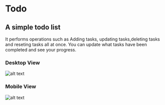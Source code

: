 # Todo
## A simple todo list 

It performs operations such as Adding tasks, updating tasks,deleting tasks and reseting tasks all at once.
You can update what tasks have been completed and see your progress.

### Desktop View

![alt text](https://media-exp1.licdn.com/dms/image/C5622AQGpnjgmYKCK1g/feedshare-shrink_2048_1536/0?e=1593648000&v=beta&t=zTD6jZ8VWmszrlag2MZDRx7N5swuofdoo1UlOqARTRE)

### Mobile View

![alt text](https://scontent.fixc4-1.fna.fbcdn.net/v/t1.0-9/100737359_684219738788232_4303419881832841216_n.jpg?_nc_cat=109&_nc_sid=730e14&_nc_oc=AQkfD5O1wtZzZ_FsrJzEvqHpH__3gq6kj4eI2PejQP4ARSf8yR2xVwyVGTz3tvM-MQekJ-g82eCpSIph0saGhtwO&_nc_ht=scontent.fixc4-1.fna&oh=e5e13be1f222e493a2425d7ef2789ecf&oe=5EF23F37)
